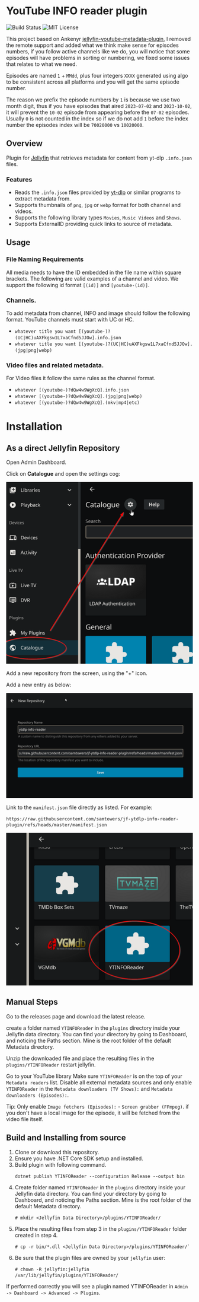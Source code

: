 # YouTube INFO reader plugin

![Build Status](https://github.com/ArabCoders/jf-ytdlp-info-reader-plugin/actions/workflows/build-validation.yml/badge.svg)
![MIT License](https://img.shields.io/github/license/ArabCoders/jf-ytdlp-info-reader-plugin.svg)

This project based on Ankenyr [jellyfin-youtube-metadata-plugin](https://github.com/ankenyr/jellyfin-youtube-metadata-plugin), I removed the remote support
and added what we think make sense for episodes numbers, if you follow active channels like we do, you will notice that
some episodes will have problems in sorting or numbering, we fixed some issues that relates to what we need.

Episodes are named `1` + `MMdd`, plus four integers `XXXX` generated using algo to be consistent across all platforms and you will get
the same episode number.

The reason we prefix the episode numbers by `1` is because we use two month digit, thus if you have episodes that aired `2023-07-02` and `2023-10-02`,
it will prevent the `10-02` episode from appearing before the `07-02` episodes. Usually `0` is not counted in the index so if we do not add `1` before the
index number the episodes index will be `70020000` vs `10020000`.


## Overview
Plugin for [Jellyfin](https://jellyfin.org/) that retrieves metadata for content from yt-dlp `.info.json` files.

### Features
- Reads the `.info.json` files provided by [yt-dlp](https://github.com/yt-dlp/yt-dlp) or similar programs to extract metadata from.
- Supports thumbnails of `png`, `jpg` or `webp` format for both channel and videos.
- Supports the following library types `Movies`, `Music Videos` and `Shows`.
- Supports ExternalID providing quick links to source of metadata.

## Usage

### File Naming Requirements
All media needs to have the ID embedded in the file name within square brackets.
The following are valid examples of a channel and video. We support the following id format
`[(id)]` and `[youtube-(id)]`.

### Channels.
To add metadata from channel, INFO and image should follow the following format. YouTube channels must start with UC or HC.

- `whatever title you want [(youtube-)?(UC|HC)uAXFkgsw1L7xaCfnd5JJOw].info.json`
- `whatever title you want [(youtube-)?(UC|HC)uAXFkgsw1L7xaCfnd5JJOw].(jpg|png|webp)`

### Video files and related metadata.
For Video files it follow the same rules as the channel format.

- `whatever [(youtube-)?dQw4w9WgXcQ].info.json`
- `whatever [(youtube-)?dQw4w9WgXcQ].(jpg|png|webp)`
- `whatever [(youtube-)?dQw4w9WgXcQ].(mkv|mp4|etc)`

# Installation

## As a direct Jellyfin Repository

Open Admin Dashboard.

Click on **Catalogue** and open the settings cog:

![alt text](.assets/image-2.png)

Add a new repository from the screen, using the "+" icon.

Add a new entry as below:

![alt text](.assets/image.png)

Link to the `manifest.json` file directly as listed. For example:

```
https://raw.githubusercontent.com/samtowers/jf-ytdlp-info-reader-plugin/refs/heads/master/manifest.json
```

![alt text](.assets/image-1.png)


## Manual Steps

Go to the releases page and download the latest release.

create a folder named `YTINFOReader` in the `plugins` directory inside your Jellyfin data directory. You can find your directory by going to Dashboard, and noticing the Paths section. Mine is the root folder of the default Metadata directory.

Unzip the downloaded file and place the resulting files in the `plugins/YTINFOReader` restart jellyfin.

Go to your YouTube library Make sure `YTINFOReader` is on the top of your `Metadata readers` list. Disable all external metadata sources and only enable `YTINFOReader` in the `Metadata downloaders (TV Shows):` and `Metadata downloaders (Episodes):`.

Tip: Only enable `Image fetchers (Episodes):` - `Screen grabber (FFmpeg)`. if you don't have a local image for the episode, it will be fetched from the video file itself.

## Build and Installing from source

1. Clone or download this repository.
2. Ensure you have .NET Core SDK setup and installed.
3. Build plugin with following command.
    ```
    dotnet publish YTINFOReader --configuration Release --output bin
    ```
4. Create folder named `YTINFOReader` in the `plugins` directory inside your Jellyfin data
   directory. You can find your directory by going to Dashboard, and noticing the Paths section.
   Mine is the root folder of the default Metadata directory.
    ```
    # mkdir <Jellyfin Data Directory>/plugins/YTINFOReader/
    ```
5. Place the resulting files from step 3 in the `plugins/YTINFOReader` folder created in step 4.
    ```
    # cp -r bin/*.dll <Jellyfin Data Directory>/plugins/YTINFOReader/`
    ```
6. Be sure that the plugin files are owned by your `jellyfin` user:
    ```
    # chown -R jellyfin:jellyfin /var/lib/jellyfin/plugins/YTINFOReader/
    ```
If performed correctly you will see a plugin named YTINFOReader in `Admin -> Dashboard -> Advanced -> Plugins`.
